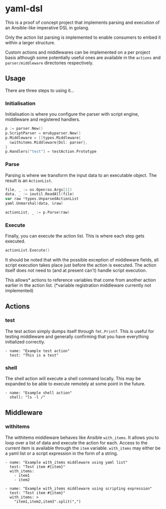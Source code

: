 # yaml-dsl

This is a proof of concept project that implements parsing and execution of an Ansible-like imperative DSL in golang.

Only the action list parsing is implemented to enable consumers to embed it within a larger structure.

Custom actions and middlewares can be implemented on a per project basis although some potentially useful ones are available in the `actions` and `parser/middleware` directories respectively.

## Usage
There are three steps to using it...

### Initialisation
Initialisation is where you configure the parser with script engine, middleware and registered handlers.

```go
p := parser.New()
p.ScriptParser = mrubyparser.New()
p.Middleware = []types.Middleware{
  &withitems.Middleware{Dsl: parser},
}
p.Handlers["test"] = testAction.Prototype
```

### Parse
Parsing is where we transform the input data to an executable object. The result is an `ActionList`.

```go
file, _ := os.Open(os.Args[1])
data, _ := ioutil.ReadAll(file)
var raw *types.UnparsedActionList
yaml.Unmarshal(data, &raw)

actionList, _ := p.Parse(raw)
```

### Execute
Finally, you can execute the action list. This is where each step gets executed.

``` go
actionList.Execute()
```

It should be noted that with the possible exception of middleware fields, all script execution takes place just before the action is executed.
The action itself does not need to (and at present can't) handle script execution.

This allows* actions to reference variables that come from another action earlier in the action list. (*variable registration middleware currently not implemented)
  
## Actions

### test
The test action simply dumps itself through `fmt.Printf`. This is useful for testing middleware and generally confirming that you have everything initialized correctly.
```
- name: "Example test action"
  test: "This is a test"
```

### shell
The shell action will execute a shell command locally. This may be expanded to be able to execute remotely at some point in the future.
```
- name: "Example shell action"
  shell: "ls -l /"
```

## Middleware
### withitems
The withitems middleware behaves like Ansible `with_items`. It allows you to loop over a list of data and execute the action for each.
Access to the current item is available through the `item` variable.
`with_items` may either be a yaml list or a script expression in the form of a string.

```
- name: "Example with_items middleware using yaml list"
  test: "Test item #{item}"
  with_items:
    - item1
    - item2
```

```
- name: "Example with_items middleware using scripting expression"
  test: "Test item #{item}"
  with_items: >
    "item1,item2,item3".split(",")
```
